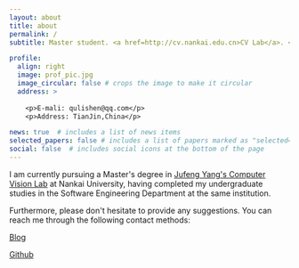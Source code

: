 ```yaml
---
layout: about
title: about
permalink: /
subtitle: Master student. <a href=http://cv.nankai.edu.cn>CV Lab</a>. <a href=https://www.nankai.edu.cn>Nankai University</a>.

profile:
  align: right
  image: prof_pic.jpg
  image_circular: false # crops the image to make it circular
  address: >
  
    <p>E-mali: qulishen@qq.com</p>
    <p>Address: TianJin,China</p>

news: true  # includes a list of news items
selected_papers: false # includes a list of papers marked as "selected={true}"
social: false  # includes social icons at the bottom of the page
---
```

I am currently pursuing a Master's degree in [Jufeng Yang&#39;s Computer Vision Lab](http://cv.nankai.edu.cn/) at Nankai University, having completed my undergraduate studies in the Software Engineering Department at the same institution.

Furthermore, please don't hesitate to provide any suggestions. You can reach me through the following contact methods:

[Blog](https://41g09512r6.goho.co/)

[Github](https://github.com/qulishen)
